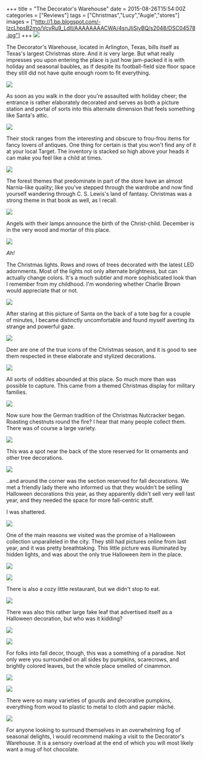 +++
title = "The Decorator's Warehouse"
date = 2015-08-26T15:54:00Z
categories = ["Reviews"]
tags = ["Christmas","Lucy","Augie","stores"]
images = ["http://1.bp.blogspot.com/-IzcLhpsB2mo/VcvRu9_LdII/AAAAAAAACWA/4snJIiSjyBQ/s2048/DSC04578.jpg"]
+++
![](http://2.bp.blogspot.com/-ZCuBzQTTObM/VcvU75Xsg-I/AAAAAAAACYM/sSR3itUXXhw/s2048/DSC04629.jpg)

The Decorator's Warehouse, located in Arlington, Texas, bills itself as Texas's largest Christmas store. And it *is* very large. But what really impresses you upon entering the place is just how jam-packed it is with holiday and seasonal baubles, as if despite its football-field size floor space they still did not have quite enough room to fit everything. 

<!--more-->

![](http://2.bp.blogspot.com/-9klDoEJoZpI/VcvU5OLx-cI/AAAAAAAACYA/IrbnSH4toFU/s2048/DSC04625.jpg)

As soon as you walk in the door you're assaulted with holiday cheer; the entrance is rather elaborately decorated and serves as both a picture station and portal of sorts into this alternate dimension that feels something like Santa's attic.

![](http://1.bp.blogspot.com/-qpeZXgKa9cM/VcvUoyR-aJI/AAAAAAAACX0/cV2Hn4jOi9I/s2048/DSC04571.jpg)

Their stock ranges from the interesting and obscure to frou-frou items for fancy lovers of antiques. One thing for certain is that you won't find any of it at your local Target. The inventory is stacked so high above your heads it can make you feel like a child at times.

![](http://4.bp.blogspot.com/-ea2I98hPb5Y/VcvRm3RzDBI/AAAAAAAACVg/baIu47_TLrk/s2048/DSC04568.jpg)

The forest themes that predominate in part of the store have an almost Narnia-like quality; like you've stepped through the wardrobe and now find yourself wandering through C. S. Lewis's land of fantasy. Christmas was a strong theme in that book as well, as I recall.

![](http://4.bp.blogspot.com/-dhye47rfEJ0/VcvRnZQUL_I/AAAAAAAACVk/2R2YujsSHUc/s2048/DSC04572.jpg)

Angels with their lamps announce the birth of the Christ-child. December is in the very wood and mortar of this place.

![](http://2.bp.blogspot.com/-TXAicRUNrSM/VcvU6H1FchI/AAAAAAAACYE/7uZyxsLAHBw/s2048/IMG_4076.jpg)

*Ah!* 

The Christmas lights. Rows and rows of trees decorated with the latest LED adornments. Most of the lights not only alternate brightness, but can actually change colors. It's a much subtler and more sophisticated look than I remember from my childhood. I'm wondering whether Charlie Brown would appreciate that or not.

![](http://3.bp.blogspot.com/-nc39V5cERIk/VcvRud9YntI/AAAAAAAACV4/wAY9c6p7w4E/s2048/DSC04576.jpg)

After staring at this picture of Santa on the back of a tote bag for a couple of minutes, I became distinctly uncomfortable and found myself averting its strange and powerful gaze.

![](http://1.bp.blogspot.com/-IzcLhpsB2mo/VcvRu9_LdII/AAAAAAAACWA/4snJIiSjyBQ/s2048/DSC04578.jpg)

Deer are one of the true icons of the Christmas season, and it is good to see them respected in these elaborate and stylized decorations. 

![](http://4.bp.blogspot.com/-x5vW4W4zq6o/VcvRuy_8RGI/AAAAAAAACV8/w5a18fPeUXU/s2048/DSC04583.jpg)

All sorts of oddities abounded at this place. So much more than was possible to capture. This came from a themed Christmas display for military families.

![](http://1.bp.blogspot.com/-U5r7Uw4WWaM/VcvRxtoHDoI/AAAAAAAACWI/tCRQC62tS6k/s2048/DSC04584.jpg)

Now sure how the German tradition of the Christmas Nutcracker began. Roasting chestnuts round the fire? I hear that many people collect them. There was of course a large variety. 

![](http://4.bp.blogspot.com/-XVk9NEgLbmQ/VcvRypvnSOI/AAAAAAAACWQ/6-6Ea-er-xw/s2048/DSC04585.jpg)

This was a spot near the back of the store reserved for lit ornaments and other tree decorations.

![](http://2.bp.blogspot.com/-loXfPcc9Z74/VcvRzjdQEdI/AAAAAAAACWg/WpKlqwO-eiE/s2048/DSC04589.jpg)

..and around the corner was the section reserved for fall decorations. We met a friendly lady there who informed us that they wouldn't be selling Halloween decorations this year, as they apparently didn't sell very well last year, and they needed the space for more fall-centric stuff.

I was shattered.

![](http://2.bp.blogspot.com/-0hF2uI5gO_I/VcvRzjW2StI/AAAAAAAACWk/MHDxZ0RHLMU/s2048/DSC04592.jpg)

One of the main reasons we visited was the promise of a Halloween collection unparalleled in the city. They still had pictures online from last year, and it was pretty breathtaking. This little picture was illuminated by hidden lights, and was about the only true Halloween item in the place.

![](http://1.bp.blogspot.com/-NY-4XUVsIfM/VcvR0KnLq5I/AAAAAAAACWo/cgaj7ntLRCo/s2048/DSC04596.jpg)

![](http://3.bp.blogspot.com/-sGDXzzhNBD8/VcvR1rxn7GI/AAAAAAAACW0/uCPgOo0Vcak/s2048/DSC04601.jpg)

There is also a cozy little restaurant, but we didn't stop to eat.

![](http://1.bp.blogspot.com/-enHbd_9yIys/VcvR2n8lk1I/AAAAAAAACW8/vbJR2VNFGaU/s2048/DSC04602.jpg)

There was also this rather large fake leaf that advertised itself as a Halloween decoration, but who was it kidding?

![](http://1.bp.blogspot.com/-RDPIq0ix5WI/VcvR3v_7JEI/AAAAAAAACXE/UkRG5B4gAgI/s2048/DSC04604.jpg)

![](http://2.bp.blogspot.com/-4nGSip5Q2Jw/VcvSA5i3ldI/AAAAAAAACXQ/QN42BCH83G4/s2048/DSC04608.jpg)

For folks into fall decor, though, this was a something of a paradise. Not only were you surrounded on all sides by pumpkins, scarecrows, and brightly colored leaves, but the whole place smelled of cinammon.

![](http://2.bp.blogspot.com/-HL74XoaI5fw/VcvSEGl_teI/AAAAAAAACXc/gMfcQKk83n8/s2048/DSC04609.jpg)

![](http://1.bp.blogspot.com/-i5fM9l8k57Y/VcvSEjQhIGI/AAAAAAAACXg/aDk_jFuVerg/s2048/DSC04610.jpg)

There were so many varieties of gourds and decorative pumpkins, everything from wood to plastic to metal to cloth and papier mâché.

![](http://1.bp.blogspot.com/-qkRj0vcy0_g/VcvSH26M8dI/AAAAAAAACXo/mgFEBMGalLM/s2048/DSC04612.jpg)

For anyone looking to surround themselves in an overwhelming fog of seasonal delights, I would recommend making a visit to the Decorator's Warehouse. It is a sensory overload at the end of which you will most likely want a mug of hot chocolate.
